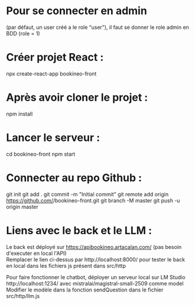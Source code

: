 # Pour se connecter en admin 
(par défaut, un user créé a le role “user”), il faut se donner le role admin en BDD (role = 1) 

# Créer projet React :

npx create-react-app bookineo-front

# Après avoir cloner le projet : 

npm install

# Lancer le serveur : 

cd bookineo-front
npm start

# Connecter au repo Github :

git init
git add .
git commit -m "Initial commit"
git remote add origin https://github.com/<ton-username>/bookineo-front.git
git branch -M master
git push -u origin master

# Liens avec le back et le LLM :

Le back est déployé sur https://apibookineo.artacalan.com/ (pas besoin d'executer en local l'API)  
Remplacer le lien ci-dessus par http://localhost:8000/ pour tester le back en local dans les fichiers js présent dans src/http

Pour faire fonctionner le chatbot, déployer un serveur local sur LM Studio http://localhost:1234/ avec mistralai/magistral-small-2509 comme model  
Modifier le modèle dans la fonction sendQuestion dans le fichier src/http/llm.js
